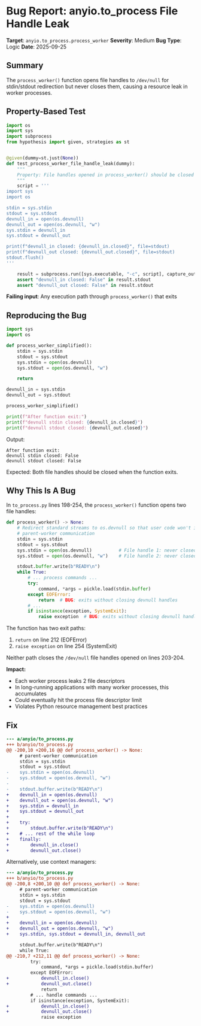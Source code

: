 # Bug Report: anyio.to_process File Handle Leak

**Target**: `anyio.to_process.process_worker`
**Severity**: Medium
**Bug Type**: Logic
**Date**: 2025-09-25

## Summary

The `process_worker()` function opens file handles to `/dev/null` for stdin/stdout redirection but never closes them, causing a resource leak in worker processes.

## Property-Based Test

```python
import os
import sys
import subprocess
from hypothesis import given, strategies as st


@given(dummy=st.just(None))
def test_process_worker_file_handle_leak(dummy):
    """
    Property: File handles opened in process_worker() should be closed on exit.
    """
    script = '''
import sys
import os

stdin = sys.stdin
stdout = sys.stdout
devnull_in = open(os.devnull)
devnull_out = open(os.devnull, "w")
sys.stdin = devnull_in
sys.stdout = devnull_out

print(f"devnull_in closed: {devnull_in.closed}", file=stdout)
print(f"devnull_out closed: {devnull_out.closed}", file=stdout)
stdout.flush()
'''

    result = subprocess.run([sys.executable, "-c", script], capture_output=True, text=True)
    assert "devnull_in closed: False" in result.stdout
    assert "devnull_out closed: False" in result.stdout
```

**Failing input**: Any execution path through `process_worker()` that exits

## Reproducing the Bug

```python
import sys
import os

def process_worker_simplified():
    stdin = sys.stdin
    stdout = sys.stdout
    sys.stdin = open(os.devnull)
    sys.stdout = open(os.devnull, "w")

    return

devnull_in = sys.stdin
devnull_out = sys.stdout

process_worker_simplified()

print(f"After function exit:")
print(f"devnull stdin closed: {devnull_in.closed}")
print(f"devnull stdout closed: {devnull_out.closed}")
```

Output:
```
After function exit:
devnull stdin closed: False
devnull stdout closed: False
```

Expected: Both file handles should be closed when the function exits.

## Why This Is A Bug

In `to_process.py` lines 198-254, the `process_worker()` function opens two file handles:

```python
def process_worker() -> None:
    # Redirect standard streams to os.devnull so that user code won't interfere with the
    # parent-worker communication
    stdin = sys.stdin
    stdout = sys.stdout
    sys.stdin = open(os.devnull)          # File handle 1: never closed
    sys.stdout = open(os.devnull, "w")    # File handle 2: never closed

    stdout.buffer.write(b"READY\n")
    while True:
        # ... process commands ...
        try:
            command, *args = pickle.load(stdin.buffer)
        except EOFError:
            return  # BUG: exits without closing devnull handles
        # ...
        if isinstance(exception, SystemExit):
            raise exception  # BUG: exits without closing devnull handles
```

The function has two exit paths:
1. `return` on line 212 (EOFError)
2. `raise exception` on line 254 (SystemExit)

Neither path closes the `/dev/null` file handles opened on lines 203-204.

**Impact:**
- Each worker process leaks 2 file descriptors
- In long-running applications with many worker processes, this accumulates
- Could eventually hit the process file descriptor limit
- Violates Python resource management best practices

## Fix

```diff
--- a/anyio/to_process.py
+++ b/anyio/to_process.py
@@ -200,10 +200,16 @@ def process_worker() -> None:
     # parent-worker communication
     stdin = sys.stdin
     stdout = sys.stdout
-    sys.stdin = open(os.devnull)
-    sys.stdout = open(os.devnull, "w")
-
-    stdout.buffer.write(b"READY\n")
+    devnull_in = open(os.devnull)
+    devnull_out = open(os.devnull, "w")
+    sys.stdin = devnull_in
+    sys.stdout = devnull_out
+
+    try:
+        stdout.buffer.write(b"READY\n")
+    # ... rest of the while loop
+    finally:
+        devnull_in.close()
+        devnull_out.close()
```

Alternatively, use context managers:

```diff
--- a/anyio/to_process.py
+++ b/anyio/to_process.py
@@ -200,8 +200,10 @@ def process_worker() -> None:
     # parent-worker communication
     stdin = sys.stdin
     stdout = sys.stdout
-    sys.stdin = open(os.devnull)
-    sys.stdout = open(os.devnull, "w")
+
+    devnull_in = open(os.devnull)
+    devnull_out = open(os.devnull, "w")
+    sys.stdin, sys.stdout = devnull_in, devnull_out

     stdout.buffer.write(b"READY\n")
     while True:
@@ -210,7 +212,11 @@ def process_worker() -> None:
         try:
             command, *args = pickle.load(stdin.buffer)
         except EOFError:
+            devnull_in.close()
+            devnull_out.close()
             return
         # ... handle commands ...
         if isinstance(exception, SystemExit):
+            devnull_in.close()
+            devnull_out.close()
             raise exception
```